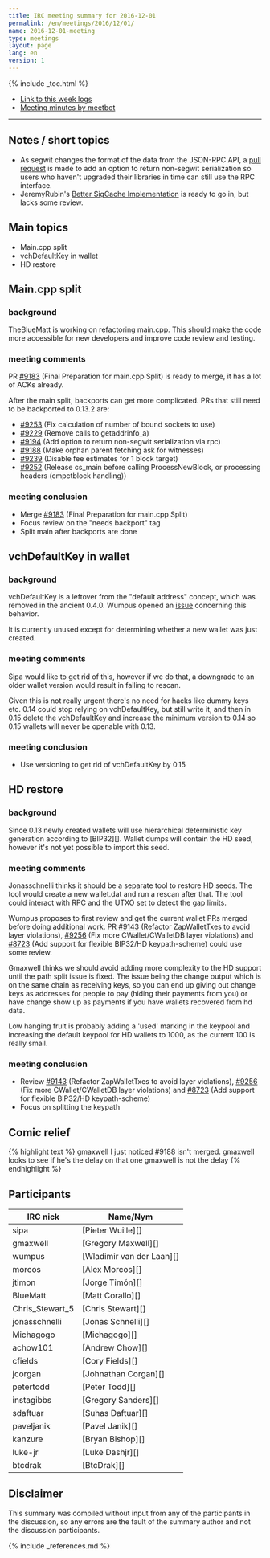 ```yaml
---
title: IRC meeting summary for 2016-12-01
permalink: /en/meetings/2016/12/01/
name: 2016-12-01-meeting
type: meetings
layout: page
lang: en
version: 1
---
```

{% include _toc.html %}
 
- [Link to this week logs](https://botbot.me/freenode/bitcoin-core-dev/2016-12-01/?msg=77318530&page=4)
- [Meeting minutes by meetbot](http://www.erisian.com.au/meetbot/bitcoin-core-dev/2016/bitcoin-core-dev.2016-12-01-19.00.html)
 
---

## Notes / short topics

- As segwit changes the format of the data from the JSON-RPC API, a [pull request][#9194] is made to add an option to return non-segwit serialization so users who haven't upgraded their libraries in time can still use the RPC interface.
- JeremyRubin's [Better SigCache Implementation][#8895] is ready to go in, but lacks some review. 

## Main topics
 
- Main.cpp split
- vchDefaultKey in wallet
- HD restore

## Main.cpp split

### background

TheBlueMatt is working on refactoring main.cpp. This should make the code more accessible for new developers and improve code review and testing.

### meeting comments

PR [#9183][] (Final Preparation for main.cpp Split) is ready to merge, it has a lot of ACKs already. 

After the main split, backports can get more complicated. PRs that still need to be backported to 0.13.2 are:
- [#9253][] (Fix calculation of number of bound sockets to use)
- [#9229][] (Remove calls to getaddrinfo_a)
- [#9194][] (Add option to return non-segwit serialization via rpc)
- [#9188][] (Make orphan parent fetching ask for witnesses)
- [#9239][] (Disable fee estimates for 1 block target)
- [#9252][] (Release cs_main before calling ProcessNewBlock, or processing headers (cmpctblock handling))

### meeting conclusion

- Merge [#9183][] (Final Preparation for main.cpp Split)
- Focus review on the "needs backport" tag
- Split main after backports are done

## vchDefaultKey in wallet

### background

vchDefaultKey is a leftover from the "default address" concept, which was removed in the ancient 0.4.0. Wumpus opened an [issue](https://github.com/bitcoin/bitcoin/issues/8416) concerning this behavior.

It is currently unused except for determining whether a new wallet was just created.

### meeting comments

Sipa would like to get rid of this, however if we do that, a downgrade to an older wallet version would result in failing to rescan.

Given this is not really urgent there's no need for hacks like dummy keys etc. 0.14 could stop relying on vchDefaultKey, but still write it, and then in 0.15 delete the vchDefaultKey and increase the minimum version to 0.14 so 0.15 wallets will never be openable with 0.13.

### meeting conclusion

- Use versioning to get rid of vchDefaultKey by 0.15 

## HD restore

### background

Since 0.13 newly created wallets will use hierarchical deterministic key generation according to [BIP32][]. Wallet dumps will contain the HD seed, however it's not yet possible to import this seed.

### meeting comments

Jonasschnelli thinks it should be a separate tool to restore HD seeds. The tool would create a new wallet.dat and run a rescan after that. The tool could interact with RPC and the UTXO set to detect the gap limits.

Wumpus proposes to first review and get the current wallet PRs merged before doing additional work. PR [#9143][] (Refactor ZapWalletTxes to avoid layer violations), [#9256][] (Fix more CWallet/CWalletDB layer violations) and [#8723][] (Add support for flexible BIP32/HD keypath-scheme) could use some review.

Gmaxwell thinks we should avoid adding more complexity to the HD support until the path split issue is fixed. The issue being the change output which is on the same chain as receiving keys, so you can end up giving out change keys as addresses for people to pay (hiding their payments from you) or have change show up as payments if you have wallets recovered from hd data.

Low hanging fruit is probably adding a 'used' marking in the keypool and increasing the default keypool for HD wallets to 1000, as the current 100 is really small.

### meeting conclusion

- Review [#9143][] (Refactor ZapWalletTxes to avoid layer violations), [#9256][] (Fix more CWallet/CWalletDB layer violations) and [#8723][] (Add support for flexible BIP32/HD keypath-scheme)
- Focus on splitting the keypath

## Comic relief

{% highlight text %}
gmaxwell      I just noticed #9188 isn't merged. 
gmaxwell looks to see if he's the delay on that one
gmaxwell is not the delay
{% endhighlight %}

## Participants
 
| IRC nick        | Name/Nym                  |
|-----------------|---------------------------|
| sipa            | [Pieter Wuille][]         |
| gmaxwell        | [Gregory Maxwell][]       |
| wumpus          | [Wladimir van der Laan][] |
| morcos          | [Alex Morcos][]           |
| jtimon          | [Jorge Timón][]           |
| BlueMatt        | [Matt Corallo][]          |
| Chris_Stewart_5 | [Chris Stewart][]         |
| jonasschnelli   | [Jonas Schnelli][]        |
| Michagogo       | [Michagogo][]             |
| achow101        | [Andrew Chow][]           |
| cfields         | [Cory Fields][]           |
| jcorgan         | [Johnathan Corgan][]      |
| petertodd       | [Peter Todd][]            |
| instagibbs      | [Gregory Sanders][]       |
| sdaftuar        | [Suhas Daftuar][]         |
| paveljanik      | [Pavel Janik][]           |
| kanzure         | [Bryan Bishop][]          |
| luke-jr         | [Luke Dashjr][]           |
| btcdrak         | [BtcDrak][]               |

## Disclaimer
 
This summary was compiled without input from any of the participants in the discussion, so any errors are the fault of the summary author and not the discussion participants.

[#9194]: https://github.com/bitcoin/bitcoin/pull/9194
[#8895]: https://github.com/bitcoin/bitcoin/pull/8895
[#9183]: https://github.com/bitcoin/bitcoin/pull/9183
[#9229]: https://github.com/bitcoin/bitcoin/pull/9229
[#9194]: https://github.com/bitcoin/bitcoin/pull/9194
[#9188]: https://github.com/bitcoin/bitcoin/pull/9188
[#9239]: https://github.com/bitcoin/bitcoin/pull/9239
[#9252]: https://github.com/bitcoin/bitcoin/pull/9252
[#9253]: https://github.com/bitcoin/bitcoin/pull/9253
[#9143]: https://github.com/bitcoin/bitcoin/pull/9143
[#9256]: https://github.com/bitcoin/bitcoin/pull/9256
[#8723]: https://github.com/bitcoin/bitcoin/pull/8723

{% include _references.md %}
